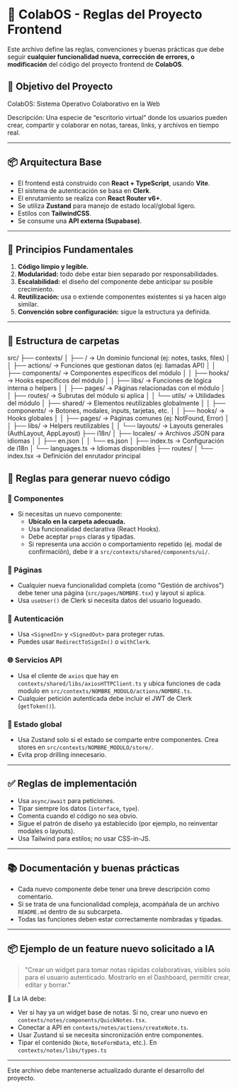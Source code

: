 # 📐 ColabOS - Reglas del Proyecto Frontend

Este archivo define las reglas, convenciones y buenas prácticas que debe seguir **cualquier funcionalidad nueva, corrección de errores, o modificación** del código del proyecto frontend de **ColabOS**.


## 🎯 Objetivo del Proyecto

ColabOS: Sistema Operativo Colaborativo en la Web

Descripción: Una especie de “escritorio virtual” donde los usuarios pueden crear, compartir y colaborar en notas, tareas, links, y archivos en tiempo real.

---

## 📦 Arquitectura Base

- El frontend está construido con **React + TypeScript**, usando **Vite**.
- El sistema de autenticación se basa en **Clerk**.
- El enrutamiento se realiza con **React Router v6+**.
- Se utiliza **Zustand** para manejo de estado local/global ligero.
- Estilos con **TailwindCSS**.
- Se consume una **API externa (Supabase)**.

---

## 🧠 Principios Fundamentales

1. **Código limpio y legible.**
2. **Modularidad:** todo debe estar bien separado por responsabilidades.
3. **Escalabilidad:** el diseño del componente debe anticipar su posible crecimiento.
4. **Reutilización:** usa o extiende componentes existentes si ya hacen algo similar.
5. **Convención sobre configuración:** sigue la estructura ya definida.

---

## 📁 Estructura de carpetas
src/
├── contexts/
│ ├── <module>/ → Un dominio funcional (ej: notes, tasks, files)
│ │ ├── actions/ → Funciones que gestionan datos (ej: llamadas API)
│ │ ├── components/ → Componentes específicos del módulo
│ │ ├── hooks/ → Hooks específicos del módulo
│ │ ├── libs/ → Funciones de lógica interna o helpers
│ │ ├── pages/ → Páginas relacionadas con el módulo
│ │ ├── routes/ → Subrutas del módulo si aplica
│ │ └── utils/ → Utilidades del módulo
│ ├── shared/ → Elementos reutilizables globalmente
│ │ ├── components/ → Botones, modales, inputs, tarjetas, etc.
│ │ ├── hooks/ → Hooks globales
│ │ ├── pages/ → Páginas comunes (ej: NotFound, Error)
│ │ ├── libs/ → Helpers reutilizables
│ │ └── layouts/ → Layouts generales (AuthLayout, AppLayout)
├── i18n/
│ ├── locales/ → Archivos JSON para idiomas
│ │ ├── en.json
│ │ └── es.json
│ ├── index.ts → Configuración de i18n
│ └── languages.ts → Idiomas disponibles
├── routes/
│ └── index.tsx → Definición del enrutador principal

## 🧱 Reglas para generar nuevo código

### 🧩 Componentes

- Si necesitas un nuevo componente:
  - **Ubícalo en la carpeta adecuada.**
  - Usa funcionalidad declarativa (React Hooks).
  - Debe aceptar `props` claras y tipadas.
  - Si representa una acción o comportamiento repetido (ej. modal de confirmación), debe ir a `src/contexts/shared/components/ui/`.

### 📄 Páginas

- Cualquier nueva funcionalidad completa (como "Gestión de archivos") debe tener una página (`src/pages/NOMBRE.tsx`) y layout si aplica.
- Usa `useUser()` de Clerk si necesita datos del usuario logueado.

### 🔐 Autenticación

- Usa `<SignedIn>` y `<SignedOut>` para proteger rutas.
- Puedes usar `RedirectToSignIn()` o `withClerk`.

### 🌐 Servicios API

- Usa el cliente de `axios` que hay en `contexts/shared/libs/axiosHTTPClient.ts` y ubica funciones de cada modulo en `src/contexts/NOMBRE_MODULO/actions/NOMBRE.ts`.  
- Cualquier petición autenticada debe incluir el JWT de Clerk (`getToken()`).

### 🔄 Estado global

- Usa Zustand solo si el estado se comparte entre componentes. Crea stores en `src/contexts/NOMBRE_MODULO/store/`.
- Evita prop drilling innecesario.

---

## ✅ Reglas de implementación

- Usa `async/await` para peticiones.
- Tipar siempre los datos (`interface`, `type`).
- Comenta cuando el código no sea obvio.
- Sigue el patrón de diseño ya establecido (por ejemplo, no reinventar modales o layouts).
- Usa Tailwind para estilos; no usar CSS-in-JS.

---

## 📚 Documentación y buenas prácticas

- Cada nuevo componente debe tener una breve descripción como comentario.
- Si se trata de una funcionalidad compleja, acompáñala de un archivo `README.md` dentro de su subcarpeta.
- Todas las funciones deben estar correctamente nombradas y tipadas.

---

## 📦 Ejemplo de un feature nuevo solicitado a IA

> "Crear un widget para tomar notas rápidas colaborativas, visibles solo para el usuario autenticado. Mostrarlo en el Dashboard, permitir crear, editar y borrar."

🔁 La IA debe:
- Ver si hay ya un widget base de notas. Si no, crear uno nuevo en `contexts/notes/components/QuickNotes.tsx`.
- Conectar a API en `contexts/notes/actions/createNote.ts`.
- Usar Zustand si se necesita sincronización entre componentes.
- Tipar el contenido (`Note`, `NoteFormData`, etc.). En `contexts/notes/libs/types.ts`

---

Este archivo debe mantenerse actualizado durante el desarrollo del proyecto.